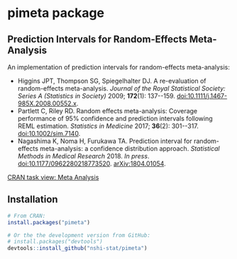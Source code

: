 
# pimeta package


## Prediction Intervals for Random-Effects Meta-Analysis

An implementation of prediction intervals for random-effects meta-analysis:

- Higgins JPT, Thompson SG, Spiegelhalter DJ. A re-evaluation of random-effects meta-analysis. *Journal of the Royal Statistical Society: Series A (Statistics in Society)* 2009; **172**(1): 137--159. [doi:10.1111/j.1467-985X.2008.00552.x](https://doi.org/10.1111/j.1467-985X.2008.00552.x).
- Partlett C, Riley RD. Random effects meta-analysis: Coverage performance of 95% confidence
and prediction intervals following REML estimation. *Statistics in Medicine* 2017; **36**(2): 301--317. [doi:10.1002/sim.7140](https://doi.org/10.1002/sim.7140).
- Nagashima K, Noma H, Furukawa TA. Prediction interval for random-effects meta-analysis: a confidence distribution approach. *Statistical Methods in Medical Research* 2018. *In press*. [doi:10.1177/0962280218773520](https://doi.org/10.1177/0962280218773520). [arXiv:1804.01054](https://arxiv.org/abs/1804.01054).

[CRAN task view: Meta Analysis](https://cran.r-project.org/view=MetaAnalysis)


## Installation

``` r
# From CRAN:
install.packages("pimeta")

# Or the the development version from GitHub:
# install.packages("devtools")
devtools::install_github("nshi-stat/pimeta")
```

